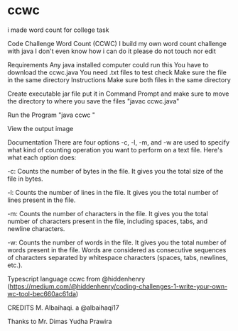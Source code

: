 # ccwc
i made word count for college task

Code Challenge Word Count (CCWC)
I build my own word count challenge with java I don't even know how i can do it please do not touch nor edit

Requirements
Any java installed computer could run this
You have to download the ccwc.java
You need .txt files to test check
Make sure the file in the same directory
Instructions
Make sure both files in the same directory

Create executable jar file put it in Command Prompt and make sure to move the directory to where you save the files "javac ccwc.java"

Run the Program "java ccwc "

View the output image

Documentation
There are four options -c, -l, -m, and -w are used to specify what kind of counting operation you want to perform on a text file. Here's what each option does:

-c: Counts the number of bytes in the file. It gives you the total size of the file in bytes.

-l: Counts the number of lines in the file. It gives you the total number of lines present in the file.

-m: Counts the number of characters in the file. It gives you the total number of characters present in the file, including spaces, tabs, and newline characters.

-w: Counts the number of words in the file. It gives you the total number of words present in the file. Words are considered as consecutive sequences of characters separated by whitespace characters (spaces, tabs, newlines, etc.).

Typescript language ccwc from @hiddenhenry (https://medium.com/@hiddenhenry/coding-challenges-1-write-your-own-wc-tool-bec660ac61da)

CREDITS
M. Albaihaqi. a @albaihaqi17

Thanks to Mr. Dimas Yudha Prawira
